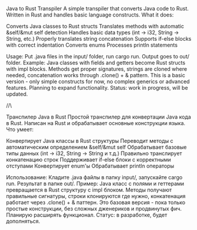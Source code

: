 Java to Rust Transpiler
A simple transpiler that converts Java code to Rust. Written in Rust and handles basic language constructs.
What it does:

Converts Java classes to Rust structs
Translates methods with automatic &self/&mut self detection
Handles basic data types (int -> i32, String -> String, etc.)
Properly translates string concatenation
Supports if-else blocks with correct indentation
Converts enums
Processes println statements

Usage:
Put .java files in the input/ folder, run cargo run. Output goes to out/ folder.
Example:
Java classes with fields and getters become Rust structs with impl blocks. Methods get proper signatures, strings are cloned where needed, concatenation works through .clone() + & pattern.
This is a basic version - only simple constructs for now, no complex generics or advanced features. Planning to expand functionality.
Status: work in progress, will be updated.

//\\

Транспилер Java в Rust
Простой транспилер для конвертации Java кода в Rust. Написан на Rust и обрабатывает основные конструкции языка.
Что умеет:

Конвертирует Java классы в Rust структуры
Переводит методы с автоматическим определением &self/&mut self
Обрабатывает базовые типы данных (int -> i32, String -> String и т.д.)
Правильно транслирует конкатенацию строк
Поддерживает if-else блоки с корректными отступами
Конвертирует enum'ы
Обрабатывает println операторы

Использование:
Кладите .java файлы в папку input/, запускайте cargo run. Результат в папке out/.
Пример:
Java класс с полями и геттерами превращается в Rust структуру с impl блоком. Методы получают правильные сигнатуры, строки клонируются где нужно, конкатенация работает через .clone() + & паттерн.
Это базовая версия - пока только простые конструкции, без сложных дженериков и продвинутых фич. Планирую расширять функционал.
Статус: в разработке, будет дополняться.
